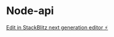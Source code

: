 # Node-api

[Edit in StackBlitz next generation editor ⚡️](https://stackblitz.com/~/github.com/BlackStartgit/Node-api)